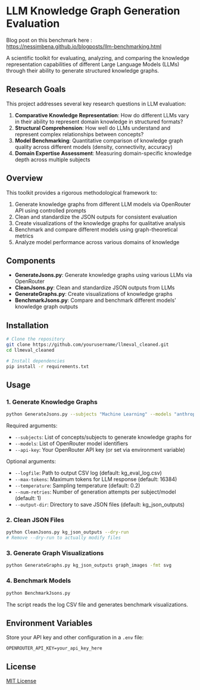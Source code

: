 # LLM Knowledge Graph Generation Evaluation

Blog post on this benchmark here : https://nessimbena.github.io/blogposts/llm-benchmarking.html

A scientific toolkit for evaluating, analyzing, and comparing the knowledge representation capabilities of different Large Language Models (LLMs) through their ability to generate structured knowledge graphs.

## Research Goals

This project addresses several key research questions in LLM evaluation:

1. **Comparative Knowledge Representation**: How do different LLMs vary in their ability to represent domain knowledge in structured formats?
2. **Structural Comprehension**: How well do LLMs understand and represent complex relationships between concepts?
3. **Model Benchmarking**: Quantitative comparison of knowledge graph quality across different models (density, connectivity, accuracy)
4. **Domain Expertise Assessment**: Measuring domain-specific knowledge depth across multiple subjects

## Overview

This toolkit provides a rigorous methodological framework to:

1. Generate knowledge graphs from different LLM models via OpenRouter API using controlled prompts
2. Clean and standardize the JSON outputs for consistent evaluation
3. Create visualizations of the knowledge graphs for qualitative analysis
4. Benchmark and compare different models using graph-theoretical metrics
5. Analyze model performance across various domains of knowledge

## Components

- **GenerateJsons.py**: Generate knowledge graphs using various LLMs via OpenRouter
- **CleanJsons.py**: Clean and standardize JSON outputs from LLMs
- **GenerateGraphs.py**: Create visualizations of knowledge graphs
- **BenchmarkJsons.py**: Compare and benchmark different models' knowledge graph outputs

## Installation

```bash
# Clone the repository
git clone https://github.com/yourusername/llmeval_cleaned.git
cd llmeval_cleaned

# Install dependencies
pip install -r requirements.txt
```

## Usage

### 1. Generate Knowledge Graphs

```bash
python GenerateJsons.py --subjects "Machine Learning" --models "anthropic/claude-3-opus" "openai/gpt-4o-latest" --api-key YOUR_API_KEY --num-retries 3
```

Required arguments:
- `--subjects`: List of concepts/subjects to generate knowledge graphs for
- `--models`: List of OpenRouter model identifiers
- `--api-key`: Your OpenRouter API key (or set via environment variable)

Optional arguments:
- `--logfile`: Path to output CSV log (default: kg_eval_log.csv)
- `--max-tokens`: Maximum tokens for LLM response (default: 16384)
- `--temperature`: Sampling temperature (default: 0.2)
- `--num-retries`: Number of generation attempts per subject/model (default: 1)
- `--output-dir`: Directory to save JSON files (default: kg_json_outputs)

### 2. Clean JSON Files

```bash
python CleanJsons.py kg_json_outputs --dry-run
# Remove --dry-run to actually modify files
```

### 3. Generate Graph Visualizations

```bash
python GenerateGraphs.py kg_json_outputs graph_images -fmt svg
```

### 4. Benchmark Models

```bash
python BenchmarkJsons.py
```

The script reads the log CSV file and generates benchmark visualizations.

## Environment Variables

Store your API key and other configuration in a `.env` file:

```
OPENROUTER_API_KEY=your_api_key_here
```

## License

[MIT License](LICENSE)
